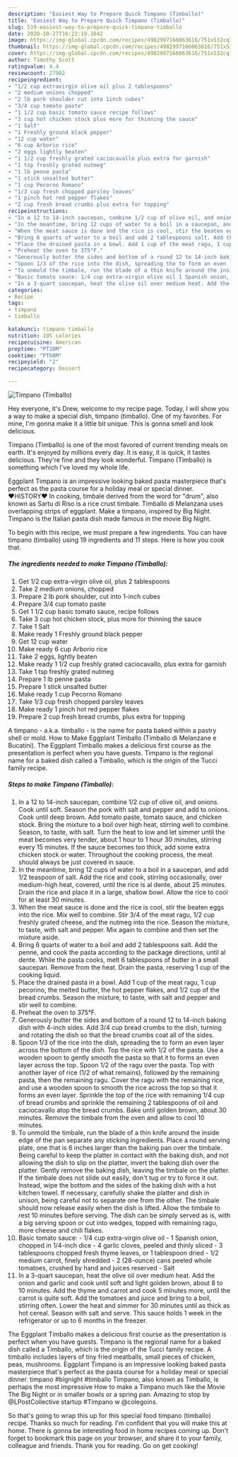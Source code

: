 ```yaml
---
description: "Easiest Way to Prepare Quick Timpano (Timballo)"
title: "Easiest Way to Prepare Quick Timpano (Timballo)"
slug: 519-easiest-way-to-prepare-quick-timpano-timballo
date: 2020-10-27T16:23:19.164Z
image: https://img-global.cpcdn.com/recipes/4982997166063616/751x532cq70/timpano-timballo-recipe-main-photo.jpg
thumbnail: https://img-global.cpcdn.com/recipes/4982997166063616/751x532cq70/timpano-timballo-recipe-main-photo.jpg
cover: https://img-global.cpcdn.com/recipes/4982997166063616/751x532cq70/timpano-timballo-recipe-main-photo.jpg
author: Timothy Scott
ratingvalue: 4.4
reviewcount: 27982
recipeingredient:
- "1/2 cup extravirgin olive oil plus 2 tablespoons"
- "2 medium onions chopped"
- "2 lb pork shoulder cut into 1inch cubes"
- "3/4 cup tomato paste"
- "1 1/2 cup basic tomato sauce recipe follows"
- "3 cup hot chicken stock plus more for thinning the sauce"
- "1 Salt"
- "1 Freshly ground black pepper"
- "12 cup water"
- "6 cup Arborio rice"
- "2 eggs lightly beaten"
- "1 1/2 cup freshly grated caciocavallo plus extra for garnish"
- "1 tsp freshly grated nutmeg"
- "1 lb penne pasta"
- "1 stick unsalted butter"
- "1 cup Pecorno Romano"
- "1/3 cup fresh chopped parsley leaves"
- "1 pinch hot red pepper flakes"
- "2 cup fresh bread crumbs plus extra for topping"
recipeinstructions:
- "In a 12 to 14-inch saucepan, combine 1/2 cup of olive oil, and onions. Cook until soft. Season the pork with salt and pepper and add to onions. Cook until deep brown. Add tomato paste, tomato sauce, and chicken stock. Bring the mixture to a boil over high heat, stirring well to combine. Season, to taste, with salt. Turn the heat to low and let simmer until the meat becomes very tender, about 1 hour to 1 hour 30 minutes, stirring every 15 minutes. If the sauce becomes too thick, add some extra chicken stock or water. Throughout the cooking process, the meat should always be just covered in sauce."
- "In the meantime, bring 12 cups of water to a boil in a saucepan, and add 1/2 teaspoon of salt. Add the rice and cook, stirring occasionally, over medium-high heat, covered, until the rice is al dente, about 25 minutes. Drain the rice and place it in a large, shallow bowl. Allow the rice to cool for at least 30 minutes."
- "When the meat sauce is done and the rice is cool, stir the beaten eggs into the rice. Mix well to combine. Stir 3/4 of the meat ragu, 1/2 cup freshly grated cheese, and the nutmeg into the rice. Season the mixture, to taste, with salt and pepper. Mix again to combine and then set the mixture aside."
- "Bring 6 quarts of water to a boil and add 2 tablespoons salt. Add the penne, and cook the pasta according to the package directions, until al dente. While the pasta cooks, melt 6 tablespoons of butter in a small saucepan. Remove from the heat. Drain the pasta, reserving 1 cup of the cooking liquid."
- "Place the drained pasta in a bowl. Add 1 cup of the meat ragu, 1 cup pecorino, the melted butter, the hot pepper flakes, and 1/2 cup of the bread crumbs. Season the mixture, to taste, with salt and pepper and stir well to combine."
- "Preheat the oven to 375°F."
- "Generously butter the sides and bottom of a round 12 to 14-inch baking dish with 4-inch sides. Add 3/4 cup bread crumbs to the dish, turning and rotating the dish so that the bread crumbs coat all of the sides."
- "Spoon 1/3 of the rice into the dish, spreading the to form an even layer across the bottom of the dish. Top the rice with 1/2 of the pasta. Use a wooden spoon to gently smooth the pasta so that it to forms an even layer across the top. Spoon 1/2 of the ragu over the pasta. Top with another layer of rice (1/2 of what remains), followed by the remaining pasta, then the remaining ragu. Cover the ragu with the remaining rice, and use a wooden spoon to smooth the rice across the top so that it forms an even layer. Sprinkle the top of the rice with remaining 1/4 cup of bread crumbs and sprinkle the remaining 2 tablespoons of oil and caciocavallo atop the bread crumbs. Bake until golden brown, about 30 minutes. Remove the timbale from the oven and allow to cool 10 minutes."
- "To unmold the timbale, run the blade of a thin knife around the inside edge of the pan separate any sticking ingredients. Place a round serving plate, one that is 6 inches larger than the baking pan over the timbale. Being careful to keep the platter in contact with the baking dish, and not allowing the dish to slip on the platter, invert the baking dish over the platter. Gently remove the baking dish, leaving the timbale on the platter. If the timbale does not slide out easily, don&#39;t tug or try to force it out. Instead, wipe the bottom and the sides of the baking dish with a hot kitchen towel. If necessary, carefully shake the platter and dish in unison, being careful not to separate one from the other. The timbale should now release easily when the dish is lifted. Allow the timbale to rest 10 minutes before serving. The dish can be simply served as is, with a big serving spoon or cut into wedges, topped with remaining ragu, more cheese and chili flakes."
- "Basic tomato sauce: 1/4 cup extra-virgin olive oil 1 Spanish onion, chopped in 1/4-inch dice 4 garlic cloves, peeled and thinly sliced 3 tablespoons chopped fresh thyme leaves, or 1 tablespoon dried 1/2 medium carrot, finely shredded 2 (28-ounce) cans peeled whole tomatoes, crushed by hand and juices reserved Salt"
- "In a 3-quart saucepan, heat the olive oil over medium heat. Add the onion and garlic and cook until soft and light golden brown, about 8 to 10 minutes. Add the thyme and carrot and cook 5 minutes more, until the carrot is quite soft. Add the tomatoes and juice and bring to a boil, stirring often. Lower the heat and simmer for 30 minutes until as thick as hot cereal. Season with salt and serve. This sauce holds 1 week in the refrigerator or up to 6 months in the freezer."
categories:
- Recipe
tags:
- timpano
- timballo

katakunci: timpano timballo 
nutrition: 105 calories
recipecuisine: American
preptime: "PT10M"
cooktime: "PT60M"
recipeyield: "2"
recipecategory: Dessert

---
```



![Timpano (Timballo)](https://img-global.cpcdn.com/recipes/4982997166063616/751x532cq70/timpano-timballo-recipe-main-photo.jpg)

Hey everyone, it's Drew, welcome to my recipe page. Today, I will show you a way to make a special dish, timpano (timballo). One of my favorites. For mine, I'm gonna make it a little bit unique. This is gonna smell and look delicious.

Timpano (Timballo) is one of the most favored of current trending meals on earth. It's enjoyed by millions every day. It is easy, it is quick, it tastes delicious. They're fine and they look wonderful. Timpano (Timballo) is something which I've loved my whole life.

Eggplant Timpano is an impressive looking baked pasta masterpiece that&#39;s perfect as the pasta course for a holiday meal or special dinner. ♥HISTORY♥ In cooking, timbale derived from the word for &#34;drum&#34;, also known as Sartu di Riso is a rice crust timbale. Timballo di Melanzana uses overlapping strips of eggplant. Make a timpano, inspired by Big Night. Timpano is the Italian pasta dish made famous in the movie Big Night.


To begin with this recipe, we must prepare a few ingredients. You can have timpano (timballo) using 19 ingredients and 11 steps. Here is how you cook that.

<!--inarticleads1-->

##### The ingredients needed to make Timpano (Timballo):

1. Get 1/2 cup extra-virgin olive oil, plus 2 tablespoons
1. Take 2 medium onions, chopped
1. Prepare 2 lb pork shoulder, cut into 1-inch cubes
1. Prepare 3/4 cup tomato paste
1. Get 1 1/2 cup basic tomato sauce, recipe follows
1. Take 3 cup hot chicken stock, plus more for thinning the sauce
1. Take 1 Salt
1. Make ready 1 Freshly ground black pepper
1. Get 12 cup water
1. Make ready 6 cup Arborio rice
1. Take 2 eggs, lightly beaten
1. Make ready 1 1/2 cup freshly grated caciocavallo, plus extra for garnish
1. Take 1 tsp freshly grated nutmeg
1. Prepare 1 lb penne pasta
1. Prepare 1 stick unsalted butter
1. Make ready 1 cup Pecorno Romano
1. Take 1/3 cup fresh chopped parsley leaves
1. Make ready 1 pinch hot red pepper flakes
1. Prepare 2 cup fresh bread crumbs, plus extra for topping


A timpano - a.k.a. timballo - is the name for pasta baked within a pastry shell or mold. How to Make Eggplant Timballo (Timballo di Melanzane e Bucatini). The Eggplant Timballo makes a delicious first course as the presentation is perfect when you have guests. Timpano is the regional name for a baked dish called a Timballo, which is the origin of the Tucci family recipe. 

<!--inarticleads2-->

##### Steps to make Timpano (Timballo):

1. In a 12 to 14-inch saucepan, combine 1/2 cup of olive oil, and onions. Cook until soft. Season the pork with salt and pepper and add to onions. Cook until deep brown. Add tomato paste, tomato sauce, and chicken stock. Bring the mixture to a boil over high heat, stirring well to combine. Season, to taste, with salt. Turn the heat to low and let simmer until the meat becomes very tender, about 1 hour to 1 hour 30 minutes, stirring every 15 minutes. If the sauce becomes too thick, add some extra chicken stock or water. Throughout the cooking process, the meat should always be just covered in sauce.
1. In the meantime, bring 12 cups of water to a boil in a saucepan, and add 1/2 teaspoon of salt. Add the rice and cook, stirring occasionally, over medium-high heat, covered, until the rice is al dente, about 25 minutes. Drain the rice and place it in a large, shallow bowl. Allow the rice to cool for at least 30 minutes.
1. When the meat sauce is done and the rice is cool, stir the beaten eggs into the rice. Mix well to combine. Stir 3/4 of the meat ragu, 1/2 cup freshly grated cheese, and the nutmeg into the rice. Season the mixture, to taste, with salt and pepper. Mix again to combine and then set the mixture aside.
1. Bring 6 quarts of water to a boil and add 2 tablespoons salt. Add the penne, and cook the pasta according to the package directions, until al dente. While the pasta cooks, melt 6 tablespoons of butter in a small saucepan. Remove from the heat. Drain the pasta, reserving 1 cup of the cooking liquid.
1. Place the drained pasta in a bowl. Add 1 cup of the meat ragu, 1 cup pecorino, the melted butter, the hot pepper flakes, and 1/2 cup of the bread crumbs. Season the mixture, to taste, with salt and pepper and stir well to combine.
1. Preheat the oven to 375°F.
1. Generously butter the sides and bottom of a round 12 to 14-inch baking dish with 4-inch sides. Add 3/4 cup bread crumbs to the dish, turning and rotating the dish so that the bread crumbs coat all of the sides.
1. Spoon 1/3 of the rice into the dish, spreading the to form an even layer across the bottom of the dish. Top the rice with 1/2 of the pasta. Use a wooden spoon to gently smooth the pasta so that it to forms an even layer across the top. Spoon 1/2 of the ragu over the pasta. Top with another layer of rice (1/2 of what remains), followed by the remaining pasta, then the remaining ragu. Cover the ragu with the remaining rice, and use a wooden spoon to smooth the rice across the top so that it forms an even layer. Sprinkle the top of the rice with remaining 1/4 cup of bread crumbs and sprinkle the remaining 2 tablespoons of oil and caciocavallo atop the bread crumbs. Bake until golden brown, about 30 minutes. Remove the timbale from the oven and allow to cool 10 minutes.
1. To unmold the timbale, run the blade of a thin knife around the inside edge of the pan separate any sticking ingredients. Place a round serving plate, one that is 6 inches larger than the baking pan over the timbale. Being careful to keep the platter in contact with the baking dish, and not allowing the dish to slip on the platter, invert the baking dish over the platter. Gently remove the baking dish, leaving the timbale on the platter. If the timbale does not slide out easily, don&#39;t tug or try to force it out. Instead, wipe the bottom and the sides of the baking dish with a hot kitchen towel. If necessary, carefully shake the platter and dish in unison, being careful not to separate one from the other. The timbale should now release easily when the dish is lifted. Allow the timbale to rest 10 minutes before serving. The dish can be simply served as is, with a big serving spoon or cut into wedges, topped with remaining ragu, more cheese and chili flakes.
1. Basic tomato sauce: - 1/4 cup extra-virgin olive oil - 1 Spanish onion, chopped in 1/4-inch dice - 4 garlic cloves, peeled and thinly sliced - 3 tablespoons chopped fresh thyme leaves, or 1 tablespoon dried - 1/2 medium carrot, finely shredded - 2 (28-ounce) cans peeled whole tomatoes, crushed by hand and juices reserved - Salt
1. In a 3-quart saucepan, heat the olive oil over medium heat. Add the onion and garlic and cook until soft and light golden brown, about 8 to 10 minutes. Add the thyme and carrot and cook 5 minutes more, until the carrot is quite soft. Add the tomatoes and juice and bring to a boil, stirring often. Lower the heat and simmer for 30 minutes until as thick as hot cereal. Season with salt and serve. This sauce holds 1 week in the refrigerator or up to 6 months in the freezer.


The Eggplant Timballo makes a delicious first course as the presentation is perfect when you have guests. Timpano is the regional name for a baked dish called a Timballo, which is the origin of the Tucci family recipe. A timballo includes layers of tiny fried meatballs, small pieces of chicken, peas, mushrooms. Eggplant Timpano is an impressive looking baked pasta masterpiece that&#39;s perfect as the pasta course for a holiday meal or special dinner. timpano #bignight #timballo Timpano, also known as Timballo, is perhaps the most impressive How to make a Timpano much like the Movie The Big Night or in smaller bowls or a spring pan. Amazing to stop by @LPostCollective startup #Tímpano w @colegoins. 

So that's going to wrap this up for this special food timpano (timballo) recipe. Thanks so much for reading. I'm confident that you will make this at home. There is gonna be interesting food in home recipes coming up. Don't forget to bookmark this page on your browser, and share it to your family, colleague and friends. Thank you for reading. Go on get cooking!
